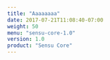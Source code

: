 ```yaml
---
title: "Aaaaaaaa"
date: 2017-07-21T11:08:40-07:00
weight: 50
menu: "sensu-core-1.0"
version: 1.0
product: "Sensu Core"
---
```


